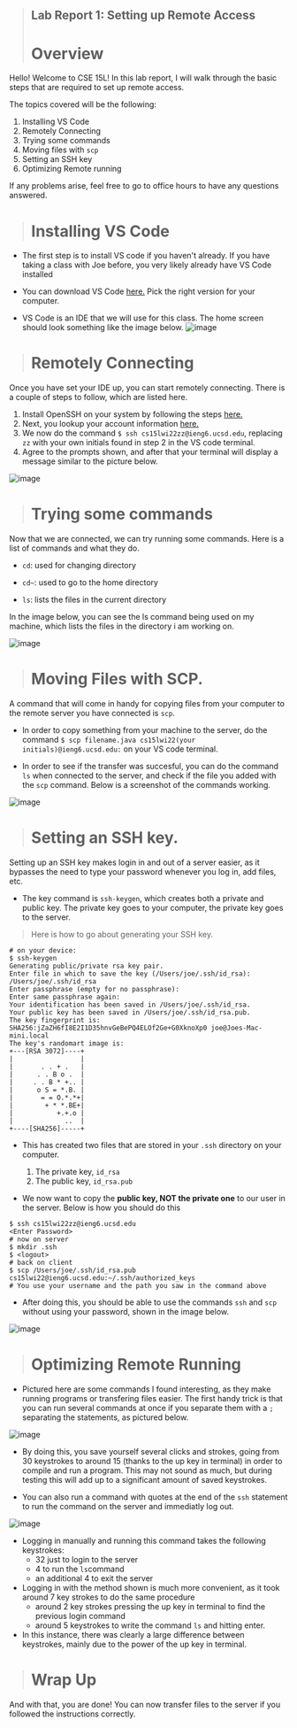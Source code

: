 >## Lab Report 1: Setting up Remote Access
># Overview
Hello! Welcome to CSE 15L! In this lab report, I will walk through the basic steps that are required to set up remote access.

The topics covered will be the following:
1. Installing VS Code
2. Remotely Connecting
3. Trying some commands
4. Moving files with `scp`
5. Setting an SSH key
6. Optimizing Remote running

If any problems arise, feel free to go to office hours to have any questions answered.
># Installing VS Code
* The first step is to install VS code if you haven't already. If you have taking a class with Joe before, you very likely already have VS Code installed
* You can download VS Code [here.](https://code.visualstudio.com/download) Pick the right version for your computer.

* VS Code is an IDE that we will use for this class. The home screen should look something like the image below.
![image](desktop%20screen.PNG)

># Remotely Connecting
 Once you have set your IDE up, you can start remotely connecting. There is a couple of steps to follow, which are listed here.
1. Install OpenSSH on your system by following the steps [here.](https://docs.microsoft.com/en-us/windows-server/administration/openssh/openssh_install_firstuse) 
2. Next, you lookup your account information [here.](https://sdacs.ucsd.edu/~icc/index.php)
3. We now do the command `$ ssh cs15lwi22zz@ieng6.ucsd.edu`, replacing `zz` with your own initials found in step 2 in the VS code terminal.
4. Agree to the prompts shown, and after that your terminal will display a message similar to the picture below.

![image](lab1part3.PNG)

># Trying some commands
Now that we are connected, we can try running some commands. Here is a list of commands and what they do.
* `cd`: used for changing directory

* `cd~`: used to go to the home directory

* `ls`: lists the files in the current directory

In the image below, you can see the ls command being used on my machine, which lists the files in the directory i am working on.

![image](Commands.PNG)

># Moving Files with SCP.
A command that will come in handy for copying files from your computer to the remote server you have connected is `scp`.

* In order to copy something from your machine to the server, do the command ` $ scp filename.java cs15lwi22(your initials)@ieng6.ucsd.edu: ` on your VS code terminal.

* In order to see if the transfer was succesful, you can do the command `ls` when connected to the server, and check if the file you added with the `scp` command. Below is a screenshot of the commands working.

![image](Part5.PNG)

> # Setting an SSH key.

Setting up an SSH key makes login in and out of a server easier, as it bypasses the need to type your password whenever you log in, add files, etc.

* The key command is `ssh-keygen`, which creates both a private and public key. The private key goes to your computer, the private key goes to the server.

> Here is how to go about generating your SSH key.

```
# on your device:
$ ssh-keygen
Generating public/private rsa key pair.
Enter file in which to save the key (/Users/joe/.ssh/id_rsa): /Users/joe/.ssh/id_rsa
Enter passphrase (empty for no passphrase): 
Enter same passphrase again: 
Your identification has been saved in /Users/joe/.ssh/id_rsa.
Your public key has been saved in /Users/joe/.ssh/id_rsa.pub.
The key fingerprint is:
SHA256:jZaZH6fI8E2I1D35hnvGeBePQ4ELOf2Ge+G0XknoXp0 joe@Joes-Mac-mini.local
The key's randomart image is:
+---[RSA 3072]----+
|                 |
|       . . + .   |
|      . . B o .  |
|     . . B * +.. |
|      o S = *.B. |
|       = = O.*.*+|
|        + * *.BE+|
|           +.+.o |
|             ..  |
+----[SHA256]-----+
```

* This has created two files that are stored in your `.ssh` directory on your computer.
    1. The private key, `id_rsa`
    2. The public key, `id_rsa.pub`

* We now want to copy the **public key, NOT the private one** to our user in the server. Below is how you should do this

```
$ ssh cs15lwi22zz@ieng6.ucsd.edu
<Enter Password>
# now on server
$ mkdir .ssh
$ <logout>
# back on client
$ scp /Users/joe/.ssh/id_rsa.pub cs15lwi22@ieng6.ucsd.edu:~/.ssh/authorized_keys
# You use your username and the path you saw in the command above
```
* After doing this, you should be able to use the commands `ssh` and `scp` without using your password, shown in the image below.

![image](Part6.PNG)

># Optimizing Remote Running
* Pictured here are some commands I found interesting, as they make running programs or transfering files easier. The first handy trick is that you can run several commands at once if you separate them with a `;` separating the statements, as pictured below.

![image](multiplecommands.PNG)

* By doing this, you save yourself several clicks and strokes, going from 30 keystrokes to around 15 (thanks to the up key in terminal) in order to compile and run a program. This may not sound as much, but during testing this will add up to a significant amount of saved keystrokes.

* You can also run a command with quotes at the end of the `ssh` statement to run the command on the server and immediatly log out.

![image](quotes.PNG)

* Logging in manually and running this command takes the following keystrokes:
    * 32 just to login to the server
    * 4 to run the `ls`command
    * an additional 4 to exit the server
* Logging in with the method shown is much more convenient, as it took around 7 key strokes to do the same procedure
    * around 2 key strokes pressing the up key in terminal to find the previous login command
    * around 5 keystrokes to write the command `ls` and hitting enter.
* In this instance, there was clearly a large difference between keystrokes, mainly due to the power of the up key in terminal.

    
    

># Wrap Up

And with that, you are done! You can now transfer files to the server if you followed the instructions correctly.